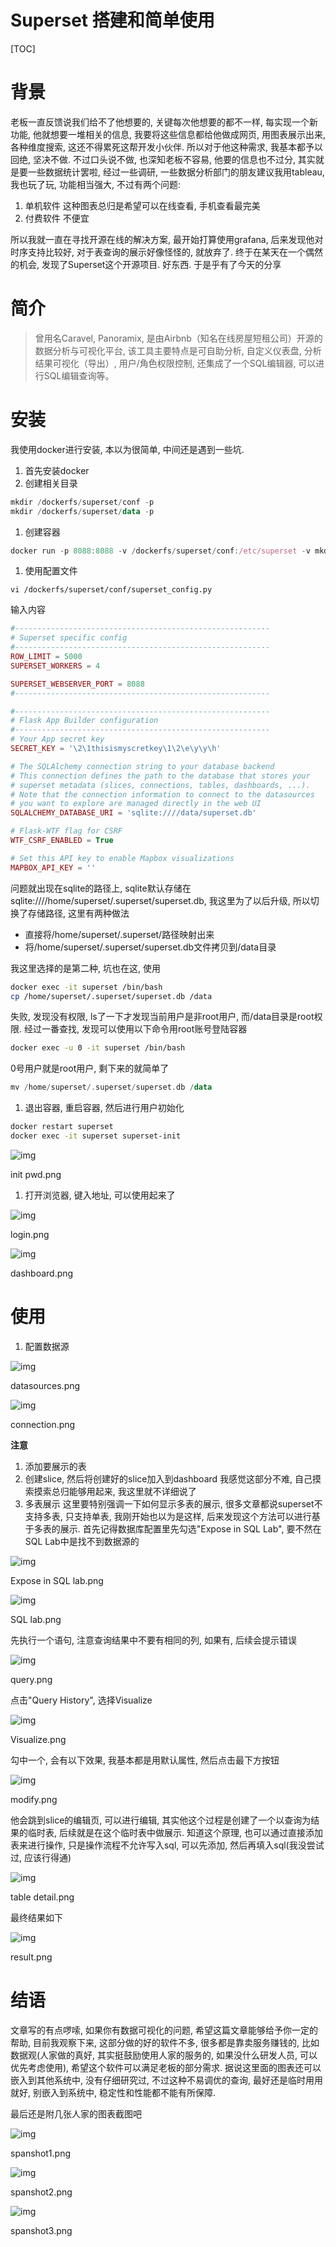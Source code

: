 # Superset 搭建和简单使用

[TOC]

# 背景

老板一直反馈说我们给不了他想要的, 关键每次他想要的都不一样, 每实现一个新功能, 他就想要一堆相关的信息, 我要将这些信息都给他做成网页, 用图表展示出来, 各种维度搜索, 这还不得累死这帮开发小伙伴. 所以对于他这种需求, 我基本都予以回绝, 坚决不做. 不过口头说不做, 也深知老板不容易, 他要的信息也不过分, 其实就是要一些数据统计罢啦, 经过一些调研, 一些数据分析部门的朋友建议我用tableau, 我也玩了玩, 功能相当强大, 不过有两个问题:

1. 单机软件
    这种图表总归是希望可以在线查看, 手机查看最完美
2. 付费软件
    不便宜

所以我就一直在寻找开源在线的解决方案, 最开始打算使用grafana, 后来发现他对时序支持比较好, 对于表查询的展示好像怪怪的, 就放弃了. 终于在某天在一个偶然的机会, 发现了Superset这个开源项目. 好东西. 于是乎有了今天的分享

# 简介

> 曾用名Caravel, Panoramix, 是由Airbnb（知名在线房屋短租公司）开源的数据分析与可视化平台, 该工具主要特点是可自助分析, 自定义仪表盘, 分析结果可视化（导出）, 用户/角色权限控制, 还集成了一个SQL编辑器, 可以进行SQL编辑查询等。

# 安装

我使用docker进行安装, 本以为很简单, 中间还是遇到一些坑.

1. 首先安装docker
2. 创建相关目录



```kotlin
mkdir /dockerfs/superset/conf -p
mkdir /dockerfs/superset/data -p
```

1. 创建容器



```jsx
docker run -p 8088:8088 -v /dockerfs/superset/conf:/etc/superset -v mkdir /dockerfs/superset/data:/data  --name superset -d amancevice/superset:0.18.5
```

1. 使用配置文件



```undefined
vi /dockerfs/superset/conf/superset_config.py
```

输入内容



```php
#---------------------------------------------------------
# Superset specific config
#---------------------------------------------------------
ROW_LIMIT = 5000
SUPERSET_WORKERS = 4

SUPERSET_WEBSERVER_PORT = 8088
#---------------------------------------------------------

#---------------------------------------------------------
# Flask App Builder configuration
#---------------------------------------------------------
# Your App secret key
SECRET_KEY = '\2\1thisismyscretkey\1\2\e\y\y\h'

# The SQLAlchemy connection string to your database backend
# This connection defines the path to the database that stores your
# superset metadata (slices, connections, tables, dashboards, ...).
# Note that the connection information to connect to the datasources
# you want to explore are managed directly in the web UI
SQLALCHEMY_DATABASE_URI = 'sqlite:////data/superset.db'

# Flask-WTF flag for CSRF
WTF_CSRF_ENABLED = True

# Set this API key to enable Mapbox visualizations
MAPBOX_API_KEY = ''
```

问题就出现在sqlite的路径上, sqlite默认存储在sqlite:////home/superset/.superset/superset.db, 我这里为了以后升级, 所以切换了存储路径, 这里有两种做法

- 直接将/home/superset/.superset/路径映射出来
- 将/home/superset/.superset/superset.db文件拷贝到/data目录

我这里选择的是第二种, 坑也在这, 使用



```bash
docker exec -it superset /bin/bash
cp /home/superset/.superset/superset.db /data
```

失败, 发现没有权限, ls了一下才发现当前用户是非root用户, 而/data目录是root权限.
 经过一番查找, 发现可以使用以下命令用root账号登陆容器



```bash
docker exec -u 0 -it superset /bin/bash
```

0号用户就是root用户, 剩下来的就简单了



```kotlin
mv /home/superset/.superset/superset.db /data
```

1. 退出容器, 重启容器, 然后进行用户初始化



```bash
docker restart superset 
docker exec -it superset superset-init
```



![img](https:////upload-images.jianshu.io/upload_images/7322003-3395439fe5b7bf70.png?imageMogr2/auto-orient/strip|imageView2/2/w/916/format/webp)

init pwd.png

1. 打开浏览器, 键入地址, 可以使用起来了



![img](https:////upload-images.jianshu.io/upload_images/7322003-da3f10f91f3e7933.png?imageMogr2/auto-orient/strip|imageView2/2/w/1200/format/webp)

login.png



![img](https:////upload-images.jianshu.io/upload_images/7322003-2449c39221d985c3.png?imageMogr2/auto-orient/strip|imageView2/2/w/1200/format/webp)

dashboard.png

# 使用

1. 配置数据源



![img](https:////upload-images.jianshu.io/upload_images/7322003-e06300b81a60e65c.png?imageMogr2/auto-orient/strip|imageView2/2/w/754/format/webp)

datasources.png





![img](https:////upload-images.jianshu.io/upload_images/7322003-54dfb4783727c3ae.png?imageMogr2/auto-orient/strip|imageView2/2/w/1172/format/webp)

connection.png


**注意**



1. 添加要展示的表
2. 创建slice, 然后将创建好的slice加入到dashboard
    我感觉这部分不难, 自己摸索摸索总归能够用起来, 我这里就不详细说了
3. 多表展示
    这里要特别强调一下如何显示多表的展示, 很多文章都说superset不支持多表, 只支持单表, 我刚开始也以为是这样, 后来发现这个方法可以进行基于多表的展示.
    首先记得数据库配置里先勾选"Expose in SQL Lab", 要不然在SQL Lab中是找不到数据源的



![img](https:////upload-images.jianshu.io/upload_images/7322003-e09e85a8f3776a45.png?imageMogr2/auto-orient/strip|imageView2/2/w/1200/format/webp)

Expose in SQL lab.png



![img](https:////upload-images.jianshu.io/upload_images/7322003-58c364011581c286.png?imageMogr2/auto-orient/strip|imageView2/2/w/491/format/webp)

SQL lab.png

先执行一个语句, 注意查询结果中不要有相同的列, 如果有, 后续会提示错误



![img](https:////upload-images.jianshu.io/upload_images/7322003-d7a4290cf792fb45.png?imageMogr2/auto-orient/strip|imageView2/2/w/1200/format/webp)

query.png



点击"Query History", 选择Visualize





![img](https:////upload-images.jianshu.io/upload_images/7322003-1ac728c4f4aa7891.png?imageMogr2/auto-orient/strip|imageView2/2/w/1200/format/webp)

Visualize.png



勾中一个, 会有以下效果, 我基本都是用默认属性, 然后点击最下方按钮





![img](https:////upload-images.jianshu.io/upload_images/7322003-a5ede48317cf47af.png?imageMogr2/auto-orient/strip|imageView2/2/w/927/format/webp)

modify.png


 他会跳到slice的编辑页, 可以进行编辑, 其实他这个过程是创建了一个以查询为结果的临时表, 后续就是在这个临时表中做展示. 知道这个原理, 也可以通过直接添加表来进行操作, 只是操作流程不允许写入sql, 可以先添加, 然后再填入sql(我没尝试过, 应该行得通) 



![img](https:////upload-images.jianshu.io/upload_images/7322003-579914598dc0e30e.png?imageMogr2/auto-orient/strip|imageView2/2/w/1200/format/webp)

table detail.png



最终结果如下



![img](https:////upload-images.jianshu.io/upload_images/7322003-a8d463aa9a1f7ba0.png?imageMogr2/auto-orient/strip|imageView2/2/w/1200/format/webp)

result.png

# 结语

文章写的有点啰嗦, 如果你有数据可视化的问题, 希望这篇文章能够给予你一定的帮助, 目前我观察下来, 这部分做的好的软件不多, 很多都是靠卖服务赚钱的, 比如数据观(人家做的真好, 其实挺鼓励使用人家的服务的, 如果没什么研发人员, 可以优先考虑使用), 希望这个软件可以满足老板的部分需求. 据说这里面的图表还可以嵌入到其他系统中, 没有仔细研究过, 不过这种不易调优的查询, 最好还是临时用用就好, 别嵌入到系统中, 稳定性和性能都不能有所保障.

最后还是附几张人家的图表截图吧



![img](https:////upload-images.jianshu.io/upload_images/7322003-b45065d311e9f882.png?imageMogr2/auto-orient/strip|imageView2/2/w/1098/format/webp)

spanshot1.png



![img](https:////upload-images.jianshu.io/upload_images/7322003-4b289fe10a6b4909.png?imageMogr2/auto-orient/strip|imageView2/2/w/1106/format/webp)

spanshot2.png



![img](https:////upload-images.jianshu.io/upload_images/7322003-3ef94e862dbe3d3e.png?imageMogr2/auto-orient/strip|imageView2/2/w/1113/format/webp)

spanshot3.png